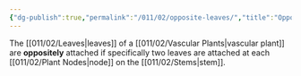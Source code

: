 ```yaml
---
{"dg-publish":true,"permalink":"/011/02/opposite-leaves/","title":"Opposite Leaves","tags":["BIOL412"],"noteIcon":"1","created":"2024-09-26T13:45:04.108-07:00","updated":"2024-09-26T15:21:59.884-07:00"}
---
```


The [[011/02/Leaves\|leaves]] of a [[011/02/Vascular Plants\|vascular plant]] are **oppositely** attached if specifically two leaves are attached at each [[011/02/Plant Nodes\|node]] on the [[011/02/Stems\|stem]].